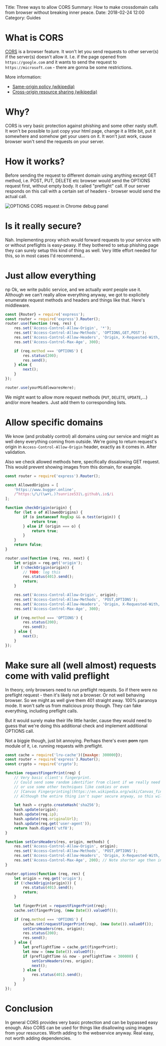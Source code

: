 Title: Three ways to allow CORS
Summary: How to make crossdomain calls from browser without breaking inner peace.
Date: 2018-02-24 12:00
Category: Guides

# What is CORS

[CORS](https://developer.mozilla.org/en-US/docs/Web/HTTP/CORS) is
a browser feature. It won't let you send requests to other server(s) if
the server(s) doesn't allow it. I.e. if the page opened
from `https://google.com` and it wants to send the request to
`https://microsoft.com` - there are gonna be some restrictions.

More information:

* [Same-origin policy (wikipedia)](https://en.wikipedia.org/wiki/Same-origin_policy)
* [Cross-origin resource sharing (wikipedia)](https://en.wikipedia.org/wiki/Cross-origin_resource_sharing)

# Why?

CORS is very basic protection against phishing and some other nasty stuff. 
It won't be possible to just copy your html page,
change it a little bit, put it somewhere and somehow get your users on it. It won't just work,
cause browser won't send the requests on your server.

# How it works?

Before sending the request to different domain using anything except GET method,
i.e. POST, PUT, DELETE etc browser would send the OPTIONS request first, without empty body.
It called "preflight" call. If our server responds on this call with a certain set of headers -
browser would send the actual call.

![OPTIONS CORS request in Chrome debug panel]({filename}/images/what-is-cors-001.png)

# Is it really secure?

Nah. Implementing proxy which would forward requests to your service with or without preflights
is easy-peasy. If they bothered to setup phishing page they can surely setup this kind of thing as well.
Very little effort needed for this, so in most cases I'd recommend...

# Just allow everything
np
Ok, we write public service, and we actually *want* people use it.
Although we can't really allow everything anyway, we got to explicitely enumerate request methods and
headers and things like that. Here's middleware.

```javascript
const {Router} = require('express');
const router = require('express').Router();
router.use(function (req, res) {
    res.set('Access-Control-Allow-Origin', '*');
    res.set('Access-Control-Allow-Methods', 'OPTIONS,GET,POST');
    res.set('Access-Control-Allow-Headers', 'Origin, X-Requested-With, Content-Type, Accept');
    res.set('Access-Control-Max-Age', 300);

    if (req.method === 'OPTIONS') {
        res.status(200);
        res.send();
    } else {
        next();
    }
});

router.use(yourMiddlewaresHere);
```

We might want to allow more request methods (`PUT`, `DELETE`, `UPDATE`,...) and/or more headers.
Just add them to corresponding lists.

# Allow specific domains

We know (and probably control) all domains using our service and might as well deny everything coming from outside.
We're going to return request's origin in `Access-Control-Allow-Origin` header, exactly as it comes in. After validation.

Also we check allowed methods here, specifically dissalowing GET request. This would prevent showing images from this
domain, for example.

```javascript
const router = require('express').Router();

const AllowedOrigins = [
    'https://www.bugger.online',
    /^https:\/\/(\w+\.)?sunrize531\.github\.io$/i
];

function checkOrigin(origin) {
    for (let o of AllowedOrigins) {
        if (o instanceof RegExp && o.test(origin)) {
            return true;
        } else if (origin === o) {
            return true;
        }
    }
    return false;
}

router.use(function (req, res, next) {
    let origin = req.get('origin');
    if (!checkOrigin(origin)) {
        // TODO: log this
        res.status(401).send();
        return;
    }

    res.set('Access-Control-Allow-Origin', origin);
    res.set('Access-Control-Allow-Methods', 'POST,OPTIONS');
    res.set('Access-Control-Allow-Headers', 'Origin, X-Requested-With, Content-Type, Accept');
    res.set('Access-Control-Max-Age', 300);

    if (req.method === 'OPTIONS') {
        res.status(200);
        res.send();
    } else {
        next();
    }
});

```

# Make sure all (well almost) requests come with valid preflight

In theory, only browsers need to run preflight requests.
So if there were no preflight request - then it's likely not a browser.
Or not well behaving browser. So we might as well give them 401 straight away.
100% paranoya mode. It won't safe us from malicious proxy though. 
They can fake everything, including preflight calls.

But it would surely make their life little harder, cause they would need to guess
that we're doing this additional check and implement additional OPTIONS call.

Not a biggie though, just bit annoying. Perhaps there's even ~~porn~~ npm module of it,
i.e. running requests with preflight.

```javascript
const cache = require('lru-cache')({maxAge: 300000});
const router = require('express').Router();
const crypto = require('crypto');

function requestFingerPrint(req) {
    // Very basic client's fingerprint.
    // Could send some random identifier from client if we really need to,
    // or use some other techniques like cookies or even
    // [Canvas Fingerprinting](https://en.wikipedia.org/wiki/Canvas_fingerprinting).
    // Although the entire thing isn't super secure anyway, so this will do.

    let hash = crypto.createHash('sha256');
    hash.update(origin);
    hash.update(req.ip);
    hash.update(req.originalUrl);
    hash.update(req.get('user-agent'));
    return hash.digest('utf8');
}

function setCorsHeaders(res, origin, methods) {
    res.set('Access-Control-Allow-Origin', origin);
    res.set('Access-Control-Allow-Methods', 'POST,OPTIONS');
    res.set('Access-Control-Allow-Headers', 'Origin, X-Requested-With, Content-Type, Accept');
    res.set('Access-Control-Max-Age', 200); // Note shorter age then in lru-cache entries.
}

router.options(function (req, res) {
    let origin = req.get('origin');
    if (!checkOrigin(origin))) {
        res.status(401).send();
        return;
    }

    let fingerPrint = requestFingerPrint(req);
    cache.set(fingerPring, (new Date()).valueOf());

    if (req.method === 'OPTIONS') {
        cache.set(requestFingerPrint(req), (new Date()).valueOf());
        setCorsHeaders(res, origin);
        res.status(200);
        res.send();
    } else {
        let preflightTime = cache.get(fingerPrint);
        let now = (new Date()).valueOf();
        if (preflightTime && now - preflightTime < 300000) {
            setCorsHeaders(res, origin);
            next();
        } else {
            res.status(401).send();
        }
    }
});

```

# Conclusion

In general CORS provides very basic protection and can be bypassed easy enough.
Also CORS can be used for things like disallowing using images from your resources.
Worth adding to the webservice anyway. Real easy, not worth adding dependencies.